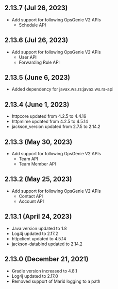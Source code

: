 ## 2.13.7 (Jul 26, 2023)
* Add support for following OpsGenie V2 APIs
  * Schedule API

## 2.13.6 (Jul 26, 2023)
* Add support for following OpsGenie V2 APIs
  * User API
  * Forwarding Rule API

## 2.13.5 (June 6, 2023)
* Added dependency for javax.ws.rs:javax.ws.rs-api

## 2.13.4 (June 1, 2023)
* httpcore updated from 4.2.5 to 4.4.16
* httpmime updated from 4.2.5 to 4.5.14
* jackson_version updated from 2.7.5 to 2.14.2

## 2.13.3 (May 30, 2023)
* Add support for following OpsGenie V2 APIs
  * Team API
  * Team Member API

## 2.13.2 (May 25, 2023)
* Add support for following OpsGenie V2 APIs
    * Contact API
    * Account API

## 2.13.1 (April 24, 2023)
* Java version updated to 1.8
* Log4j updated to 2.17.2
* httpclient updated to 4.5.14
* jackson-databind updated to 2.14.2

## 2.13.0 (December 21, 2021)
* Gradle version increased to 4.8.1
* Log4j updated to 2.17.0
* Removed support of Marid logging to a path